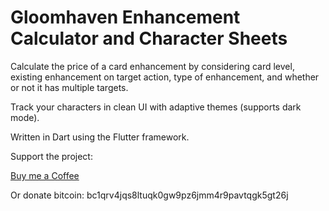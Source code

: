 # Gloomhaven Enhancement Calculator and Character Sheets

Calculate the price of a card enhancement by considering card level, existing enhancement on target action, type of enhancement, and whether or not it has multiple targets.

Track your characters in clean UI with adaptive themes (supports dark mode).

Written in Dart using the Flutter framework.

Support the project:

[Buy me a Coffee](https://www.buymeacoffee.com/tomkatcreative)

Or donate bitcoin: bc1qrv4jqs8ltuqk0gw9pz6jmm4r9pavtqgk5gt26j

